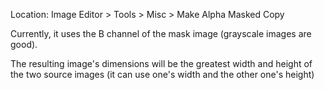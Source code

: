 Location: Image Editor > Tools > Misc > Make Alpha Masked Copy

Currently, it uses the B channel of the mask image (grayscale images are good).

The resulting image's dimensions will be the greatest width and height of the two source images (it can use one's width and the other one's height)
